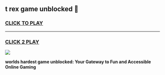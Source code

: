 
## t rex game unblocked 👋
<h3>
<a href="https://premium.freeplayer.one?title=t_rex_game_unblocked&ref=12F">CLICK TO PLAY</a></h3>
<hr>

<h3>
<a href="https://premium.freeplayer.one?title=t_rex_game_unblocked&ref=12F">CLICK 2 PLAY</a>
  
</h3>

<a href="https://premium.freeplayer.one?title=t_rex_game_unblocked&ref=12F/"><img src="https://clearcache.store/games.png"></a>


**worlds hardest game unblocked: Your Gateway to Fun and Accessible Online Gaming**
